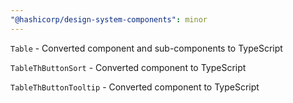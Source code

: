 ```yaml
---
"@hashicorp/design-system-components": minor
---
```


`Table` - Converted component and sub-components to TypeScript

`TableThButtonSort` - Converted component to TypeScript

`TableThButtonTooltip` - Converted component to TypeScript